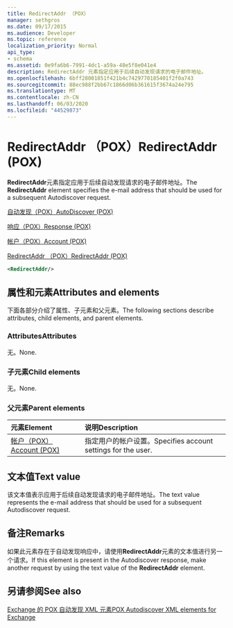 ```yaml
---
title: RedirectAddr （POX）
manager: sethgros
ms.date: 09/17/2015
ms.audience: Developer
ms.topic: reference
localization_priority: Normal
api_type:
- schema
ms.assetid: 0e9fa6b6-7991-4dc1-a59a-48e5f8e041e4
description: RedirectAddr 元素指定应用于后续自动发现请求的电子邮件地址。
ms.openlocfilehash: 6bff28001851f421b4c7429770185401f2f0a743
ms.sourcegitcommit: 88ec988f2bb67c1866d06b361615f3674a24e795
ms.translationtype: MT
ms.contentlocale: zh-CN
ms.lasthandoff: 06/03/2020
ms.locfileid: "44529873"
---
```

# <a name="redirectaddr-pox"></a><span data-ttu-id="8d6f7-103">RedirectAddr （POX）</span><span class="sxs-lookup"><span data-stu-id="8d6f7-103">RedirectAddr (POX)</span></span>

<span data-ttu-id="8d6f7-104">**RedirectAddr**元素指定应用于后续自动发现请求的电子邮件地址。</span><span class="sxs-lookup"><span data-stu-id="8d6f7-104">The **RedirectAddr** element specifies the e-mail address that should be used for a subsequent Autodiscover request.</span></span> 
  
[<span data-ttu-id="8d6f7-105">自动发现（POX）</span><span class="sxs-lookup"><span data-stu-id="8d6f7-105">AutoDiscover (POX)</span></span>](autodiscover-pox.md)
  
[<span data-ttu-id="8d6f7-106">响应（POX）</span><span class="sxs-lookup"><span data-stu-id="8d6f7-106">Response (POX)</span></span>](response-pox.md)
  
[<span data-ttu-id="8d6f7-107">帐户（POX）</span><span class="sxs-lookup"><span data-stu-id="8d6f7-107">Account (POX)</span></span>](account-pox.md)
  
[<span data-ttu-id="8d6f7-108">RedirectAddr （POX）</span><span class="sxs-lookup"><span data-stu-id="8d6f7-108">RedirectAddr (POX)</span></span>](redirectaddr-pox.md)
  
```xml
<RedirectAddr/>
```

## <a name="attributes-and-elements"></a><span data-ttu-id="8d6f7-109">属性和元素</span><span class="sxs-lookup"><span data-stu-id="8d6f7-109">Attributes and elements</span></span>

<span data-ttu-id="8d6f7-110">下面各部分介绍了属性、子元素和父元素。</span><span class="sxs-lookup"><span data-stu-id="8d6f7-110">The following sections describe attributes, child elements, and parent elements.</span></span>
  
### <a name="attributes"></a><span data-ttu-id="8d6f7-111">Attributes</span><span class="sxs-lookup"><span data-stu-id="8d6f7-111">Attributes</span></span>

<span data-ttu-id="8d6f7-112">无。</span><span class="sxs-lookup"><span data-stu-id="8d6f7-112">None.</span></span>
  
### <a name="child-elements"></a><span data-ttu-id="8d6f7-113">子元素</span><span class="sxs-lookup"><span data-stu-id="8d6f7-113">Child elements</span></span>

<span data-ttu-id="8d6f7-114">无。</span><span class="sxs-lookup"><span data-stu-id="8d6f7-114">None.</span></span>
  
### <a name="parent-elements"></a><span data-ttu-id="8d6f7-115">父元素</span><span class="sxs-lookup"><span data-stu-id="8d6f7-115">Parent elements</span></span>

|<span data-ttu-id="8d6f7-116">**元素**</span><span class="sxs-lookup"><span data-stu-id="8d6f7-116">**Element**</span></span>|<span data-ttu-id="8d6f7-117">**说明**</span><span class="sxs-lookup"><span data-stu-id="8d6f7-117">**Description**</span></span>|
|:-----|:-----|
|[<span data-ttu-id="8d6f7-118">帐户（POX）</span><span class="sxs-lookup"><span data-stu-id="8d6f7-118">Account (POX)</span></span>](account-pox.md) <br/> |<span data-ttu-id="8d6f7-119">指定用户的帐户设置。</span><span class="sxs-lookup"><span data-stu-id="8d6f7-119">Specifies account settings for the user.</span></span>  <br/> |
   
## <a name="text-value"></a><span data-ttu-id="8d6f7-120">文本值</span><span class="sxs-lookup"><span data-stu-id="8d6f7-120">Text value</span></span>

<span data-ttu-id="8d6f7-121">该文本值表示应用于后续自动发现请求的电子邮件地址。</span><span class="sxs-lookup"><span data-stu-id="8d6f7-121">The text value represents the e-mail address that should be used for a subsequent Autodiscover request.</span></span>
  
## <a name="remarks"></a><span data-ttu-id="8d6f7-122">备注</span><span class="sxs-lookup"><span data-stu-id="8d6f7-122">Remarks</span></span>

<span data-ttu-id="8d6f7-123">如果此元素存在于自动发现响应中，请使用**RedirectAddr**元素的文本值进行另一个请求。</span><span class="sxs-lookup"><span data-stu-id="8d6f7-123">If this element is present in the Autodiscover response, make another request by using the text value of the **RedirectAddr** element.</span></span> 
  
## <a name="see-also"></a><span data-ttu-id="8d6f7-124">另请参阅</span><span class="sxs-lookup"><span data-stu-id="8d6f7-124">See also</span></span>



[<span data-ttu-id="8d6f7-125">Exchange 的 POX 自动发现 XML 元素</span><span class="sxs-lookup"><span data-stu-id="8d6f7-125">POX Autodiscover XML elements for Exchange</span></span>](pox-autodiscover-xml-elements-for-exchange.md)

